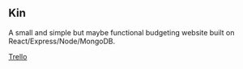 ## Kin

A small and simple but maybe functional budgeting website built on React/Express/Node/MongoDB.

[Trello](https://trello.com/b/Ex7iEibX/kin)

